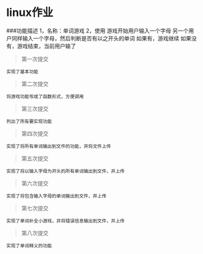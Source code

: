 # linux作业

###功能描述
	1，名称：单词游戏
	2，使用
		游戏开始用户输入一个字母
		另一个用户同样输入一个字母，然后判断是否有以之开头的单词
		如果有，游戏继续
		如果没有，游戏结束，当前用户输了


>第一次提交

	实现了基本功能

>第二次提交

	将游戏功能写成了函数形式，方便调用

>第三次提交

	列出了所有要实现功能

>第四次提交

	实现了将所有单词输出到文件的功能，并将文件上传
	
	
>第五次提交

	实现了将以输入字母为开头的所有单词输出到文件，并上传

>第六次提交

	实现了将包含输入字母的单词输出到文件，并上传

>第七次提交

	实现了单词补全小游戏，并将错误信息输出到文件，并上传

>第八次提交

	实现了单词释义的功能